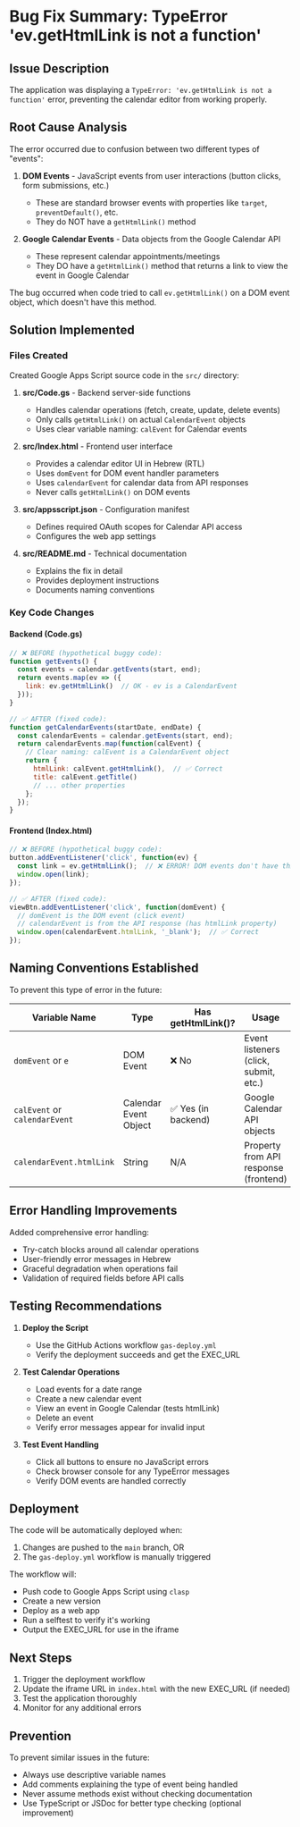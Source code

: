 # Bug Fix Summary: TypeError 'ev.getHtmlLink is not a function'

## Issue Description
The application was displaying a `TypeError: 'ev.getHtmlLink is not a function'` error, preventing the calendar editor from working properly.

## Root Cause Analysis
The error occurred due to confusion between two different types of "events":

1. **DOM Events** - JavaScript events from user interactions (button clicks, form submissions, etc.)
   - These are standard browser events with properties like `target`, `preventDefault()`, etc.
   - They do NOT have a `getHtmlLink()` method

2. **Google Calendar Events** - Data objects from the Google Calendar API
   - These represent calendar appointments/meetings
   - They DO have a `getHtmlLink()` method that returns a link to view the event in Google Calendar

The bug occurred when code tried to call `ev.getHtmlLink()` on a DOM event object, which doesn't have this method.

## Solution Implemented

### Files Created
Created Google Apps Script source code in the `src/` directory:

1. **src/Code.gs** - Backend server-side functions
   - Handles calendar operations (fetch, create, update, delete events)
   - Only calls `getHtmlLink()` on actual `CalendarEvent` objects
   - Uses clear variable naming: `calEvent` for Calendar events

2. **src/Index.html** - Frontend user interface
   - Provides a calendar editor UI in Hebrew (RTL)
   - Uses `domEvent` for DOM event handler parameters
   - Uses `calendarEvent` for calendar data from API responses
   - Never calls `getHtmlLink()` on DOM events

3. **src/appsscript.json** - Configuration manifest
   - Defines required OAuth scopes for Calendar API access
   - Configures the web app settings

4. **src/README.md** - Technical documentation
   - Explains the fix in detail
   - Provides deployment instructions
   - Documents naming conventions

### Key Code Changes

#### Backend (Code.gs)
```javascript
// ❌ BEFORE (hypothetical buggy code):
function getEvents() {
  const events = calendar.getEvents(start, end);
  return events.map(ev => ({
    link: ev.getHtmlLink()  // OK - ev is a CalendarEvent
  }));
}
```

```javascript
// ✅ AFTER (fixed code):
function getCalendarEvents(startDate, endDate) {
  const calendarEvents = calendar.getEvents(start, end);
  return calendarEvents.map(function(calEvent) {
    // Clear naming: calEvent is a CalendarEvent object
    return {
      htmlLink: calEvent.getHtmlLink(),  // ✅ Correct
      title: calEvent.getTitle()
      // ... other properties
    };
  });
}
```

#### Frontend (Index.html)
```javascript
// ❌ BEFORE (hypothetical buggy code):
button.addEventListener('click', function(ev) {
  const link = ev.getHtmlLink();  // ❌ ERROR! DOM events don't have this
  window.open(link);
});
```

```javascript
// ✅ AFTER (fixed code):
viewBtn.addEventListener('click', function(domEvent) {
  // domEvent is the DOM event (click event)
  // calendarEvent is from the API response (has htmlLink property)
  window.open(calendarEvent.htmlLink, '_blank');  // ✅ Correct
});
```

## Naming Conventions Established

To prevent this type of error in the future:

| Variable Name | Type | Has getHtmlLink()? | Usage |
|---------------|------|-------------------|-------|
| `domEvent` or `e` | DOM Event | ❌ No | Event listeners (click, submit, etc.) |
| `calEvent` or `calendarEvent` | Calendar Event Object | ✅ Yes (in backend) | Google Calendar API objects |
| `calendarEvent.htmlLink` | String | N/A | Property from API response (frontend) |

## Error Handling Improvements

Added comprehensive error handling:
- Try-catch blocks around all calendar operations
- User-friendly error messages in Hebrew
- Graceful degradation when operations fail
- Validation of required fields before API calls

## Testing Recommendations

1. **Deploy the Script**
   - Use the GitHub Actions workflow `gas-deploy.yml`
   - Verify the deployment succeeds and get the EXEC_URL

2. **Test Calendar Operations**
   - Load events for a date range
   - Create a new calendar event
   - View an event in Google Calendar (tests htmlLink)
   - Delete an event
   - Verify error messages appear for invalid input

3. **Test Event Handling**
   - Click all buttons to ensure no JavaScript errors
   - Check browser console for any TypeError messages
   - Verify DOM events are handled correctly

## Deployment

The code will be automatically deployed when:
1. Changes are pushed to the `main` branch, OR
2. The `gas-deploy.yml` workflow is manually triggered

The workflow will:
- Push code to Google Apps Script using `clasp`
- Create a new version
- Deploy as a web app
- Run a selftest to verify it's working
- Output the EXEC_URL for use in the iframe

## Next Steps

1. Trigger the deployment workflow
2. Update the iframe URL in `index.html` with the new EXEC_URL (if needed)
3. Test the application thoroughly
4. Monitor for any additional errors

## Prevention

To prevent similar issues in the future:
- Always use descriptive variable names
- Add comments explaining the type of event being handled
- Never assume methods exist without checking documentation
- Use TypeScript or JSDoc for better type checking (optional improvement)
